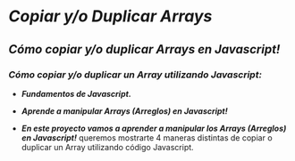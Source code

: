 # **_Copiar y/o Duplicar Arrays_**

## **_Cómo copiar y/o duplicar Arrays en Javascript!_**

### **_Cómo copiar y/o duplicar un Array utilizando Javascript:_**

- **_Fundamentos de Javascript._**

- **_Aprende a manipular Arrays (Arreglos) en Javascript!_**

- **_En este proyecto vamos a aprender a manipular los Arrays (Arreglos) en Javascript!_**
queremos mostrarte 4 maneras distintas de copiar o duplicar un Array utilizando código Javascript.
